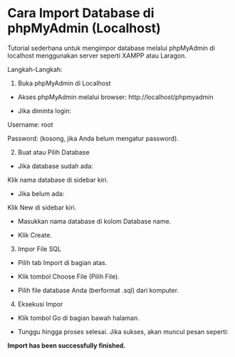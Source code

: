 # Cara Import Database di phpMyAdmin (Localhost)

Tutorial sederhana untuk mengimpor database melalui phpMyAdmin di localhost menggunakan server seperti XAMPP atau Laragon.

Langkah-Langkah:

1. Buka phpMyAdmin di Localhost

  - Akses phpMyAdmin melalui browser: http://localhost/phpmyadmin
  
  - Jika diminta login:
  
  Username: root
  
  Password: (kosong, jika Anda belum mengatur password).

2. Buat atau Pilih Database

  - Jika database sudah ada:
  
  Klik nama database di sidebar kiri.
  
  - Jika belum ada:
  
  Klik New di sidebar kiri.
  
  - Masukkan nama database di kolom Database name.
  
  - Klik Create.

3. Impor File SQL

  - Pilih tab Import di bagian atas.
  
  - Klik tombol Choose File (Pilih File).
  
  - Pilih file database Anda (berformat .sql) dari komputer.

4. Eksekusi Impor

  - Klik tombol Go di bagian bawah halaman.
  
  - Tunggu hingga proses selesai. Jika sukses, akan muncul pesan seperti:
  
  **Import has been successfully finished.**


